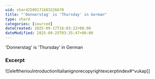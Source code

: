 ```yaml
---
uid: shard2509171603226670
title: "'Donnerstag' is 'Thursday' in German"
type: shard
categories: [sourced]
dateCreated: 2025-09-17T16:03:22+08:00
dateModified: 2025-09-25T03:35:47+00:00
---
```

'Donnerstag' is 'Thursday' in German

### Excerpt
![[eleftheriouIntroductionItalianignorecopyrightexcerptindex#^vukap]]